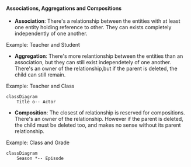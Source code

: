 #### Associations, Aggregations and Compositions

- **Association**: There's a relationship between the entities
with at least one entity holding reference to other. They can
exists completely independently of one another.

Example: Teacher and Student

- **Aggregation**: There's more relantionship between the entities
than an association, but they can still exist independetely
of one another. There's an owner of the relationship,but if
the parent is deleted, the child can still remain.

Example: Teacher and Class

```mermaid
classDiagram
    Title o-- Actor
```

- **Composition**: The closest of relationship is reserved
for compositions. There's an owner of the relationship.
However if the parent is deleted, the child must be deleted
too, and makes no sense without its parent relationship.

Example: Class and Grade
```mermaid
classDiagram
    Season *-- Episode

```